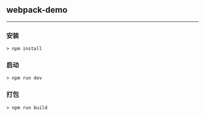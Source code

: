 ## webpack-demo

***
### 安装
```
> npm install
```

### 启动
```
> npm run dev
```

### 打包
```
> npm run build
```
